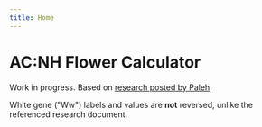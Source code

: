 ```yaml
---
title: Home
---
```

# AC:NH Flower Calculator

Work in progress. Based on [research posted by Paleh](https://docs.google.com/document/d/1ARIQCUc5YVEd01D7jtJT9EEJF45m07NXhAm4fOpNvCs/edit?usp=sharing).

<div class="alert alert-info" role="alert">White gene ("Ww") labels and values are <strong>not</strong> reversed, unlike the referenced research document.</div>
